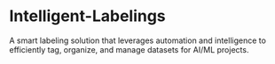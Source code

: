 # Intelligent-Labelings
A smart labeling solution that leverages automation and intelligence to efficiently tag, organize, and manage datasets for AI/ML projects.

